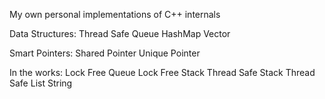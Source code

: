 My own personal implementations of C++ internals

Data Structures:
Thread Safe Queue
HashMap
Vector

Smart Pointers:
Shared Pointer
Unique Pointer

In the works:
Lock Free Queue
Lock Free Stack
Thread Safe Stack
Thread Safe List
String
